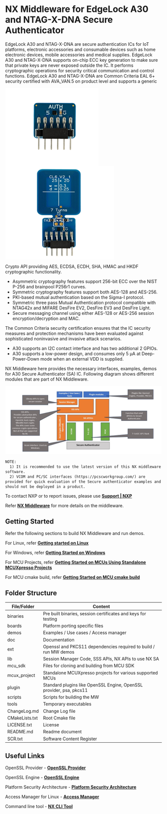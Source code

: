 # NX Middleware for EdgeLock A30 and NTAG-X-DNA Secure Authenticator

EdgeLock A30 and NTAG-X-DNA are secure authentication ICs for IoT platforms, electronic accessories and consumable devices
such as home electronic devices, mobile accessories and medical supplies.
EdgeLock A30 and NTAG-X-DNA supports on-chip ECC key generation to make sure that private keys are never exposed outside
the IC. It performs cryptographic operations for security critical communication and control functions. EdgeLock A30 and NTAG-X-DNA are
Common Criteria EAL 6+ security certified with AVA_VAN.5 on product level and supports a generic

<p align=left>
<img src="doc/img/a30_board.jpeg" alt="a30" width="300" height="250"p align="left"/>
<img src="doc/img/NTAG-X-DNA_board.jpeg" alt="NTAG-X-DNA" width="350" height="300"p align="middle"/>
</p>


Crypto API providing AES, ECDSA, ECDH, SHA, HMAC and HKDF cryptographic functionality.
- Asymmetric cryptography features support 256-bit ECC over the NIST P-256 and brainpool P256r1 curves.
- Symmetric cryptography features support both AES-128 and AES-256.
- PKI-based mutual authentication based on the Sigma-I protocol.
- Symmetric three pass Mutual Authentication protocol compatible with NTAG42x and MIFARE DesFire EV2, DesFire EV3 and DesFire Light.
- Secure messaging channel using either AES-128 or AES-256 session encryption/decryption and MAC.

The Common Criteria security certification ensures that the IC security measures and protection mechanisms
have been evaluated against sophisticated noninvasive and invasive attack scenarios.
- A30 supports an I2C contact interface and has two additional 2 GPIOs.
- A30 supports a low-power design, and consumes only 5 μA at Deep-Power-Down mode when an external VDD is supplied.


NX Middleware here provides the necessary interfaces, examples, demos for A30 Secure Authenticator (SA) IC.
Following diagram shows different modules that are part of NX Middleware.

<p align=left>
<img src="doc/img/sw_blk_diagram.jpeg" alt="sw_blk_diagram" width="800"/>
</p>


````console
NOTE:
  1) It is recommended to use the latest version of this NX middleware software.
  2) VCOM and PC/SC interfaces (https://pcscworkgroup.com/) are provided for quick evaluation of the Secure authenticator examples and should not be deployed in a product.
````

To contact NXP or to report issues, please use [**Support | NXP**](https://www.nxp.com/support/support:SUPPORTHOME)


Refer [**NX Middleware**](doc/stack/readme.md) for more details on the middleware.


## Getting Started

Refer the following sections to build NX Middleware and run demos.

For Linux, refer [**Getting started on Linux**](doc/linux/readme.md)

For Windows, refer [**Getting Started on Windows**](doc/windows/readme.md)

For MCU Projects, refer [**Getting Started on MCUs Using Standalone MCUXpresso Projects**](doc/mcu_projects/readme.md)

For MCU cmake build, refer [**Getting Started on MCU cmake build**](doc/mcu_cmake/readme.md)

## Folder Structure

| File/Folder        | Content                                                                 |
| ------------------ | ------------------------------------------------------------------------|
| binaries           | Pre built binaries, session certificates and keys for testing           |
| boards             | Platform porting specific files                                         |
| demos              | Examples / Use cases / Access manager                                   |
| doc                | Documentation                                                           |
| ext                | Openssl and PKCS11 dependencies required to build / run MW demos        |
| lib                | Session Manager Code, SSS APIs, NX APIs to use NX SA                    |
| mcu_sdk            | Files for cloning and building from MCU SDK                             |
| mcux_project       | Standalone MCUXpresso projects for various supported MCUs               |
| plugin             | Standard plugins like OpenSSL Engine, OpenSSL provider, psa, pkcs11     |
| scripts            | Scripts for building the MW                                             |
| tools              | Temporary executables                                                   |
| ChangeLog.md       | Change Log file                                                         |
| CMakeLists.txt     | Root Cmake file                                                         |
| LICENSE.txt        | License                                                                 |
| README.md          | Readme document                                                         |
| SCR.txt            | Software Content Register                                               |

## Useful Links

OpenSSL Provider - [**OpenSSL Provider**](plugin/openssl_provider/readme.md)

OpenSSL Engine - [**OpenSSL Engine**](plugin/openssl/readme.md)

Platform Security Architecture - [**Platform Security Architecture**](plugin/psa/README.md)

Access Manager for Linux - [**Access Manager**](demos/linux/nx_access_manager/readme.md)

Command line tool - [**NX CLI Tool**](demos/nx/nx_cli_tool/readme.md)
